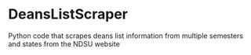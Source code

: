 # DeansListScraper
Python code that scrapes deans list information from multiple semesters and states from the NDSU website
